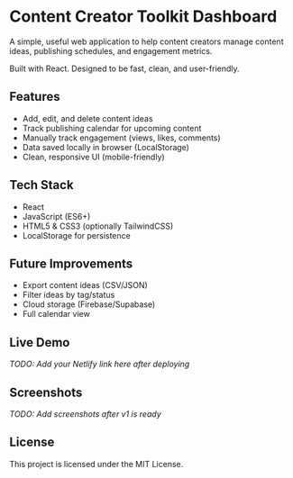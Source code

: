 # Content Creator Toolkit Dashboard

A simple, useful web application to help content creators manage content ideas, publishing schedules, and engagement metrics.

Built with React. Designed to be fast, clean, and user-friendly.

## Features

- Add, edit, and delete content ideas
- Track publishing calendar for upcoming content
- Manually track engagement (views, likes, comments)
- Data saved locally in browser (LocalStorage)
- Clean, responsive UI (mobile-friendly)

## Tech Stack

- React
- JavaScript (ES6+)
- HTML5 & CSS3 (optionally TailwindCSS)
- LocalStorage for persistence

## Future Improvements

- Export content ideas (CSV/JSON)
- Filter ideas by tag/status
- Cloud storage (Firebase/Supabase)
- Full calendar view

## Live Demo

_TODO: Add your Netlify link here after deploying_

## Screenshots

_TODO: Add screenshots after v1 is ready_

## License

This project is licensed under the MIT License.

